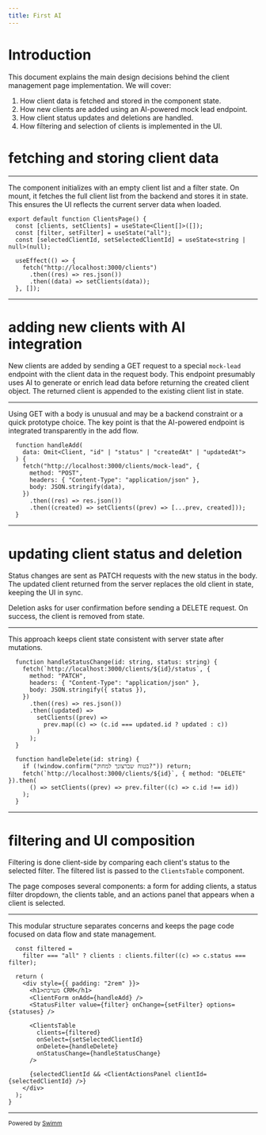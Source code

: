 ```yaml
---
title: First AI
---
```

# Introduction

This document explains the main design decisions behind the client management page implementation. We will cover:

1. How client data is fetched and stored in the component state.
2. How new clients are added using an AI-powered mock lead endpoint.
3. How client status updates and deletions are handled.
4. How filtering and selection of clients is implemented in the UI.

# fetching and storing client data

<SwmSnippet path="/crm-client/src/pages/ClientsPage.tsx" line="18">

---

The component initializes with an empty client list and a filter state. On mount, it fetches the full client list from the backend and stores it in state. This ensures the UI reflects the current server data when loaded.

```
export default function ClientsPage() {
  const [clients, setClients] = useState<Client[]>([]);
  const [filter, setFilter] = useState("all");
  const [selectedClientId, setSelectedClientId] = useState<string | null>(null);

  useEffect(() => {
    fetch("http://localhost:3000/clients")
      .then((res) => res.json())
      .then((data) => setClients(data));
  }, []);
```

---

</SwmSnippet>

# adding new clients with AI integration

New clients are added by sending a GET request to a special <SwmToken path="/crm-client/src/pages/ClientsPage.tsx" pos="32:12:14" line-data="    fetch(&quot;http://localhost:3000/clients/mock-lead&quot;, {">`mock-lead`</SwmToken> endpoint with the client data in the request body. This endpoint presumably uses AI to generate or enrich lead data before returning the created client object. The returned client is appended to the existing client list in state.

<SwmSnippet path="/crm-client/src/pages/ClientsPage.tsx" line="29">

---

Using GET with a body is unusual and may be a backend constraint or a quick prototype choice. The key point is that the AI-powered endpoint is integrated transparently in the add flow.

```
  function handleAdd(
    data: Omit<Client, "id" | "status" | "createdAt" | "updatedAt">
  ) {
    fetch("http://localhost:3000/clients/mock-lead", {
      method: "POST",
      headers: { "Content-Type": "application/json" },
      body: JSON.stringify(data),
    })
      .then((res) => res.json())
      .then((created) => setClients((prev) => [...prev, created]));
  }
```

---

</SwmSnippet>

# updating client status and deletion

Status changes are sent as PATCH requests with the new status in the body. The updated client returned from the server replaces the old client in state, keeping the UI in sync.

Deletion asks for user confirmation before sending a DELETE request. On success, the client is removed from state.

<SwmSnippet path="/crm-client/src/pages/ClientsPage.tsx" line="41">

---

This approach keeps client state consistent with server state after mutations.

```
  function handleStatusChange(id: string, status: string) {
    fetch(`http://localhost:3000/clients/${id}/status`, {
      method: "PATCH",
      headers: { "Content-Type": "application/json" },
      body: JSON.stringify({ status }),
    })
      .then((res) => res.json())
      .then((updated) =>
        setClients((prev) =>
          prev.map((c) => (c.id === updated.id ? updated : c))
        )
      );
  }

  function handleDelete(id: string) {
    if (!window.confirm("בטוח שברצונך למחוק?")) return;
    fetch(`http://localhost:3000/clients/${id}`, { method: "DELETE" }).then(
      () => setClients((prev) => prev.filter((c) => c.id !== id))
    );
  }
```

---

</SwmSnippet>

# filtering and UI composition

Filtering is done client-side by comparing each client's status to the selected filter. The filtered list is passed to the <SwmToken path="/crm-client/src/pages/ClientsPage.tsx" pos="6:2:2" line-data="import ClientsTable from &quot;../components/ClientsTable&quot;;">`ClientsTable`</SwmToken> component.

The page composes several components: a form for adding clients, a status filter dropdown, the clients table, and an actions panel that appears when a client is selected.

<SwmSnippet path="/crm-client/src/pages/ClientsPage.tsx" line="62">

---

This modular structure separates concerns and keeps the page code focused on data flow and state management.

```
  const filtered =
    filter === "all" ? clients : clients.filter((c) => c.status === filter);

  return (
    <div style={{ padding: "2rem" }}>
      <h1>מערכת CRM</h1>
      <ClientForm onAdd={handleAdd} />
      <StatusFilter value={filter} onChange={setFilter} options={statuses} />

      <ClientsTable
        clients={filtered}
        onSelect={setSelectedClientId}
        onDelete={handleDelete}
        onStatusChange={handleStatusChange}
      />

      {selectedClientId && <ClientActionsPanel clientId={selectedClientId} />}
    </div>
  );
}
```

---

</SwmSnippet>

<SwmMeta version="3.0.0" repo-id="Z2l0aHViJTNBJTNBb3JlbnctdGVzdCUzQSUzQW9yZW53LXN3aW1t" repo-name="orenw-test"><sup>Powered by [Swimm](https://staging.swimm.cloud/)</sup></SwmMeta>
